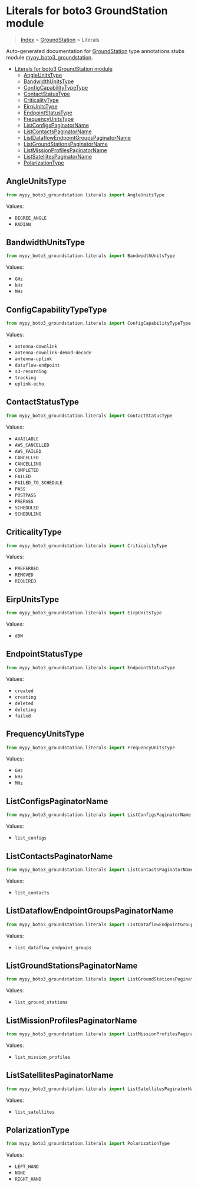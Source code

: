 # Literals for boto3 GroundStation module

> [Index](..) > [GroundStation](.) > Literals

Auto-generated documentation for
[GroundStation](https://boto3.amazonaws.com/v1/documentation/api/1.17.73/reference/services/groundstation.html#GroundStation)
type annotations stubs module
[mypy_boto3_groundstation](https://pypi.org/project/mypy-boto3-groundstation/).

- [Literals for boto3 GroundStation module](#literals-for-boto3-groundstation-module)
  - [AngleUnitsType](#angleunitstype)
  - [BandwidthUnitsType](#bandwidthunitstype)
  - [ConfigCapabilityTypeType](#configcapabilitytypetype)
  - [ContactStatusType](#contactstatustype)
  - [CriticalityType](#criticalitytype)
  - [EirpUnitsType](#eirpunitstype)
  - [EndpointStatusType](#endpointstatustype)
  - [FrequencyUnitsType](#frequencyunitstype)
  - [ListConfigsPaginatorName](#listconfigspaginatorname)
  - [ListContactsPaginatorName](#listcontactspaginatorname)
  - [ListDataflowEndpointGroupsPaginatorName](#listdataflowendpointgroupspaginatorname)
  - [ListGroundStationsPaginatorName](#listgroundstationspaginatorname)
  - [ListMissionProfilesPaginatorName](#listmissionprofilespaginatorname)
  - [ListSatellitesPaginatorName](#listsatellitespaginatorname)
  - [PolarizationType](#polarizationtype)

## AngleUnitsType

```python
from mypy_boto3_groundstation.literals import AngleUnitsType
```

Values:

- `DEGREE_ANGLE`
- `RADIAN`

## BandwidthUnitsType

```python
from mypy_boto3_groundstation.literals import BandwidthUnitsType
```

Values:

- `GHz`
- `kHz`
- `MHz`

## ConfigCapabilityTypeType

```python
from mypy_boto3_groundstation.literals import ConfigCapabilityTypeType
```

Values:

- `antenna-downlink`
- `antenna-downlink-demod-decode`
- `antenna-uplink`
- `dataflow-endpoint`
- `s3-recording`
- `tracking`
- `uplink-echo`

## ContactStatusType

```python
from mypy_boto3_groundstation.literals import ContactStatusType
```

Values:

- `AVAILABLE`
- `AWS_CANCELLED`
- `AWS_FAILED`
- `CANCELLED`
- `CANCELLING`
- `COMPLETED`
- `FAILED`
- `FAILED_TO_SCHEDULE`
- `PASS`
- `POSTPASS`
- `PREPASS`
- `SCHEDULED`
- `SCHEDULING`

## CriticalityType

```python
from mypy_boto3_groundstation.literals import CriticalityType
```

Values:

- `PREFERRED`
- `REMOVED`
- `REQUIRED`

## EirpUnitsType

```python
from mypy_boto3_groundstation.literals import EirpUnitsType
```

Values:

- `dBW`

## EndpointStatusType

```python
from mypy_boto3_groundstation.literals import EndpointStatusType
```

Values:

- `created`
- `creating`
- `deleted`
- `deleting`
- `failed`

## FrequencyUnitsType

```python
from mypy_boto3_groundstation.literals import FrequencyUnitsType
```

Values:

- `GHz`
- `kHz`
- `MHz`

## ListConfigsPaginatorName

```python
from mypy_boto3_groundstation.literals import ListConfigsPaginatorName
```

Values:

- `list_configs`

## ListContactsPaginatorName

```python
from mypy_boto3_groundstation.literals import ListContactsPaginatorName
```

Values:

- `list_contacts`

## ListDataflowEndpointGroupsPaginatorName

```python
from mypy_boto3_groundstation.literals import ListDataflowEndpointGroupsPaginatorName
```

Values:

- `list_dataflow_endpoint_groups`

## ListGroundStationsPaginatorName

```python
from mypy_boto3_groundstation.literals import ListGroundStationsPaginatorName
```

Values:

- `list_ground_stations`

## ListMissionProfilesPaginatorName

```python
from mypy_boto3_groundstation.literals import ListMissionProfilesPaginatorName
```

Values:

- `list_mission_profiles`

## ListSatellitesPaginatorName

```python
from mypy_boto3_groundstation.literals import ListSatellitesPaginatorName
```

Values:

- `list_satellites`

## PolarizationType

```python
from mypy_boto3_groundstation.literals import PolarizationType
```

Values:

- `LEFT_HAND`
- `NONE`
- `RIGHT_HAND`

